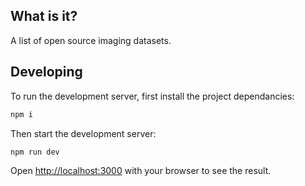## What is it? 

A list of open source imaging datasets. 

## Developing

To run the development server, first install the project dependancies:

```bash
npm i
```

Then start the development server: 

```bash
npm run dev
```

Open [http://localhost:3000](http://localhost:3000) with your browser to see the result.
